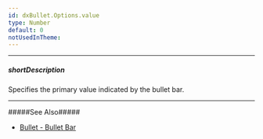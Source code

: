 ```yaml
---
id: dxBullet.Options.value
type: Number
default: 0
notUsedInTheme: 
---
```

---
##### shortDescription
Specifies the primary value indicated by the bullet bar.

---
#####See Also#####
- [Bullet - Bullet Bar](/concepts/05%20Widgets/Bullet/10%20Visual%20Elements/10%20Bullet%20Bar.md '/Documentation/Guide/UI_Components/Bullet/Visual_Elements/#Bullet_Bar')